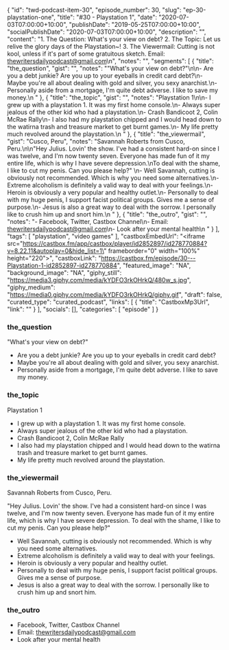 {
	"id": "twd-podcast-item-30",
	"episode_number": 30,
	"slug": "ep-30-playstation-one",
	"title": "#30 - Playstation 1",
	"date": "2020-07-03T07:00:00+10:00",
	"publishDate": "2019-05-25T07:00:00+10:00",
	"socialPublishDate": "2020-07-03T07:00:00+10:00",
	"description": "",
	"content": "1. The Question: What's your view on debt? 2. The Topic: Let us relive the glory days of the Playstation~! 3. The Viewermail: Cutting is not kool, unless if it's part of some gratuitous sketch. Email: thewritersdailypodcast@gmail.com\n",
	"notes": "",
	"segments": [
		{
			"title": "the_question",
			"gist": "",
			"notes": "\"What's your view on debt?\"\n\n- Are you a debt junkie? Are you up to your eyeballs in credit card debt?\n- Maybe you're all about dealing with gold and silver, you sexy anarchist.\n- Personally aside from a mortgage, I'm quite debt adverse. I like to save my money.\n      "
		},
		{
			"title": "the_topic",
			"gist": "",
			"notes": "Playstation 1\n\n- I grew up with a playstation 1. It was my first home console.\n- Always super jealous of the other kid who had a playstation.\n- Crash Bandicoot 2, Colin McRae Rally\n- I also had my playstation chipped and I would head down to the watirna trash and treasure market to get burnt games.\n- My life pretty much revolved around the playstation.\n      "
		},
		{
			"title": "the_viewermail",
			"gist": "Cusco, Peru",
			"notes": "Savannah Roberts from Cusco, Peru.\n\n\"Hey Julius. Lovin' the show. I've had a consistent hard-on since I was twelve, and I'm now twenty seven. Everyone has made fun of it my entire life, which is why I have severe depression.\nTo deal with the shame, I like to cut my penis. Can you please help?\" \n- Well Savannah, cutting is obviously not recommended. Which is why you need some alternatives.\n- Extreme alcoholism is definitely a valid way to deal with your feelings.\n- Heroin is obviously a very popular and healthy outlet.\n- Personally to deal with my huge penis, I support facist political groups. Gives me a sense of purpose.\n- Jesus is also a great way to deal with the sorrow. I personally like to crush him up and snort him.\n      "
		},
		{
			"title": "the_outro",
			"gist": "",
			"notes": "- Facebook, Twitter, Castbox Channel\n- Email: thewritersdailypodcast@gmail.com\n- Look after your mental health\n      "
		}
	],
	"tags": [
		"playstation",
		"video games"
	],
	"castboxEmbedUrl": "<iframe src=\"https://castbox.fm/app/castbox/player/id2852897/id278770884?v=8.22.11&autoplay=0&hide_list=1\" frameborder=\"0\" width=\"100%\" height=\"220\"></iframe>",
	"castboxLink": "https://castbox.fm/episode/30---Playstation-1-id2852897-id278770884",
	"featured_image": "NA",
	"background_image": "NA",
	"giphy_still": "https://media3.giphy.com/media/kYDFO3rkOHrkQ/480w_s.jpg",
	"giphy_medium": "https://media0.giphy.com/media/kYDFO3rkOHrkQ/giphy.gif",
	"draft": false,
	"curated_type": "curated_podcast",
	"links": [
		{
			"title": "CastboxMp3Url",
			"link": ""
		}
	],
	"socials": [],
	"categories": [
		"episode"
	]
}

### the_question

"What's your view on debt?"

- Are you a debt junkie? Are you up to your eyeballs in credit card debt?
- Maybe you're all about dealing with gold and silver, you sexy anarchist.
- Personally aside from a mortgage, I'm quite debt adverse. I like to save my money.
      
### the_topic

Playstation 1

- I grew up with a playstation 1. It was my first home console.
- Always super jealous of the other kid who had a playstation.
- Crash Bandicoot 2, Colin McRae Rally
- I also had my playstation chipped and I would head down to the watirna trash and treasure market to get burnt games.
- My life pretty much revolved around the playstation.
      
### the_viewermail

Savannah Roberts from Cusco, Peru.

"Hey Julius. Lovin' the show. I've had a consistent hard-on since I was twelve, and I'm now twenty seven. Everyone has made fun of it my entire life, which is why I have severe depression.
To deal with the shame, I like to cut my penis. Can you please help?" 
- Well Savannah, cutting is obviously not recommended. Which is why you need some alternatives.
- Extreme alcoholism is definitely a valid way to deal with your feelings.
- Heroin is obviously a very popular and healthy outlet.
- Personally to deal with my huge penis, I support facist political groups. Gives me a sense of purpose.
- Jesus is also a great way to deal with the sorrow. I personally like to crush him up and snort him.
      
### the_outro

- Facebook, Twitter, Castbox Channel
- Email: thewritersdailypodcast@gmail.com
- Look after your mental health
      
